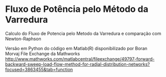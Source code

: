 # Fluxo de Potência pelo Método da Varredura

Calculo do Fluxo de Potencia pelo Metodo da Varredura e comparação com Newton-Raphson

Versão em Python do código em Matlab(R) disponibilizado por Boran Morvaj File Exchange da Mathworks
http://www.mathworks.com/matlabcentral/fileexchange/49797-forward-backward-sweep-load-flow-method-for-radial-distribution-networks?focused=3863455&tab=function

